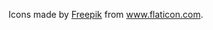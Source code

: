 Icons made by <a href="http://www.freepik.com/">Freepik</a> from <a href="www.flaticon.com">www.flaticon.com<a/>.
